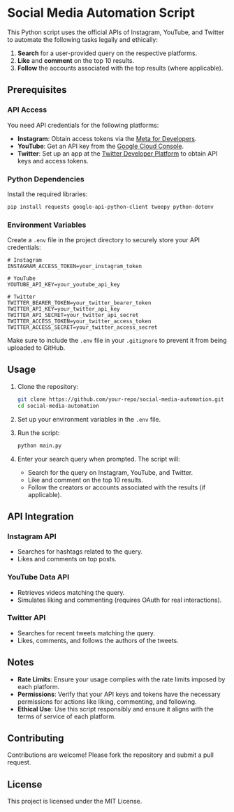 # Social Media Automation Script

This Python script uses the official APIs of Instagram, YouTube, and Twitter to automate the following tasks legally and ethically:

1. **Search** for a user-provided query on the respective platforms.
2. **Like** and **comment** on the top 10 results.
3. **Follow** the accounts associated with the top results (where applicable).

## Prerequisites

### API Access
You need API credentials for the following platforms:
- **Instagram**: Obtain access tokens via the [Meta for Developers](https://developers.facebook.com/).
- **YouTube**: Get an API key from the [Google Cloud Console](https://console.cloud.google.com/).
- **Twitter**: Set up an app at the [Twitter Developer Platform](https://developer.twitter.com/) to obtain API keys and access tokens.

### Python Dependencies
Install the required libraries:
```bash
pip install requests google-api-python-client tweepy python-dotenv
```

### Environment Variables
Create a `.env` file in the project directory to securely store your API credentials:

```env
# Instagram
INSTAGRAM_ACCESS_TOKEN=your_instagram_token

# YouTube
YOUTUBE_API_KEY=your_youtube_api_key

# Twitter
TWITTER_BEARER_TOKEN=your_twitter_bearer_token
TWITTER_API_KEY=your_twitter_api_key
TWITTER_API_SECRET=your_twitter_api_secret
TWITTER_ACCESS_TOKEN=your_twitter_access_token
TWITTER_ACCESS_SECRET=your_twitter_access_secret
```

Make sure to include the `.env` file in your `.gitignore` to prevent it from being uploaded to GitHub.

## Usage

1. Clone the repository:
   ```bash
   git clone https://github.com/your-repo/social-media-automation.git
   cd social-media-automation
   ```

2. Set up your environment variables in the `.env` file.

3. Run the script:
   ```bash
   python main.py
   ```

4. Enter your search query when prompted. The script will:
   - Search for the query on Instagram, YouTube, and Twitter.
   - Like and comment on the top 10 results.
   - Follow the creators or accounts associated with the results (if applicable).

## API Integration

### Instagram API
- Searches for hashtags related to the query.
- Likes and comments on top posts.

### YouTube Data API
- Retrieves videos matching the query.
- Simulates liking and commenting (requires OAuth for real interactions).

### Twitter API
- Searches for recent tweets matching the query.
- Likes, comments, and follows the authors of the tweets.

## Notes

- **Rate Limits**: Ensure your usage complies with the rate limits imposed by each platform.
- **Permissions**: Verify that your API keys and tokens have the necessary permissions for actions like liking, commenting, and following.
- **Ethical Use**: Use this script responsibly and ensure it aligns with the terms of service of each platform.

## Contributing

Contributions are welcome! Please fork the repository and submit a pull request.

## License

This project is licensed under the MIT License.

